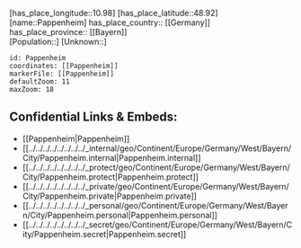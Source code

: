 ﻿---
location: [48.92,10.98] 
mapzoom: [7,12] 
mapmarker: city 
type: City
tags:
- geo/City


SpocWebEntityId: 33242
isDeleted: false
confidential: public

---
[has_place_longitude::10.98] 
[has_place_latitude::48.92] 
[name::Pappenheim] 
has_place_country:: [[Germany]]  
has_place_province:: [[Bayern]]  
[Population::] 
[Unknown::] 


```leaflet
id: Pappenheim
coordinates: [[Pappenheim]] 
markerFile: [[Pappenheim]] 
defaultZoom: 11 
maxZoom: 18
```


## Confidential Links & Embeds: 
- [[Pappenheim|Pappenheim]]  
- [[../../../../../../../../_internal/geo/Continent/Europe/Germany/West/Bayern/City/Pappenheim.internal|Pappenheim.internal]] 
- [[../../../../../../../../_protect/geo/Continent/Europe/Germany/West/Bayern/City/Pappenheim.protect|Pappenheim.protect]] 
- [[../../../../../../../../_private/geo/Continent/Europe/Germany/West/Bayern/City/Pappenheim.private|Pappenheim.private]] 
- [[../../../../../../../../_personal/geo/Continent/Europe/Germany/West/Bayern/City/Pappenheim.personal|Pappenheim.personal]] 
- [[../../../../../../../../_secret/geo/Continent/Europe/Germany/West/Bayern/City/Pappenheim.secret|Pappenheim.secret]] 
